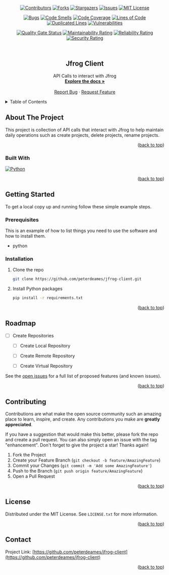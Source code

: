 <a name="readme-top"></a>
<div align="center">

<!-- PROJECT SHIELDS -->
<!--
*** I'm using markdown "reference style" links for readability.
*** Reference links are enclosed in brackets [ ] instead of parentheses ( ).
*** See the bottom of this document for the declaration of the reference variables
*** for contributors-url, forks-url, etc. This is an optional, concise syntax you may use.
*** https://www.markdownguide.org/basic-syntax/#reference-style-links
-->
[![Contributors][contributors-shield]][contributors-url]
[![Forks][forks-shield]][forks-url]
[![Stargazers][stars-shield]][stars-url]
[![Issues][issues-shield]][issues-url]
[![MIT License][license-shield]][license-url]

[![Bugs][bugs-badge]][sonar-url]
[![Code Smells][codesmells-badge]][sonar-url]
[![Code Coverage][coverage-badge]][sonar-url]
[![Lines of Code][loc-badge]][sonar-url]
[![Duplicated Lines][duplicatedlines-badge]][sonar-url]
[![Vulnerabilities][vulnerabilities-badge]][sonar-url]

[![Quality Gate Status][qualitygate-badge]][sonar-url]
[![Maintainability Rating][maintainability-badge]][sonar-url]
[![Reliability Rating][reliability-badge]][sonar-url]
[![Security Rating][security-badge]][sonar-url]


<!-- PROJECT LOGO -->
<br />
<h2 align="center">Jfrog Client</h2>

  <p align="center">
    API Calls to interact with Jfrog
    <br />
    <a href="https://github.com/peterdeames/jfrog-client"><strong>Explore the docs »</strong></a>
    <br />
    <br />
    <a href="https://github.com/peterdeames/jfrog-client/issues">Report Bug</a>
    ·
    <a href="https://github.com/peterdeames/jfrog-client/issues">Request Feature</a>
  </p>
</div>



<!-- TABLE OF CONTENTS -->
<details>
  <summary>Table of Contents</summary>
  <ol>
    <li>
      <a href="#about-the-project">About The Project</a>
      <ul>
        <li><a href="#built-with">Built With</a></li>
      </ul>
    </li>
    <li>
      <a href="#getting-started">Getting Started</a>
      <ul>
        <li><a href="#prerequisites">Prerequisites</a></li>
        <li><a href="#installation">Installation</a></li>
      </ul>
    </li>
    <li><a href="#usage">Usage</a></li>
    <li><a href="#roadmap">Roadmap</a></li>
    <li><a href="#contributing">Contributing</a></li>
    <li><a href="#license">License</a></li>
    <li><a href="#contact">Contact</a></li>
    <li><a href="#acknowledgments">Acknowledgments</a></li>
  </ol>
</details>



<!-- ABOUT THE PROJECT -->
## About The Project

This project is collection of API calls that interact with Jfrog to help maintain daily operations such as create projects, delete projects, rename projects.

<p align="right">(<a href="#readme-top">back to top</a>)</p>



### Built With

[![Python][Python.org]][Python-url]

<p align="right">(<a href="#readme-top">back to top</a>)</p>



<!-- GETTING STARTED -->
## Getting Started


To get a local copy up and running follow these simple example steps.

### Prerequisites

This is an example of how to list things you need to use the software and how to install them.
* python

### Installation

1. Clone the repo
   ```sh
   git clone https://github.com/peterdeames/jfrog-client.git
   ```
2. Install Python packages
   ```sh
   pip install -r requirements.txt
   ```

<p align="right">(<a href="#readme-top">back to top</a>)</p>



<!-- USAGE EXAMPLES -->
<!-- ## Usage

Use this space to show useful examples of how a project can be used. Additional screenshots, code examples and demos work well in this space. You may also link to more resources.

_For more examples, please refer to the [Documentation](https://example.com)_

<p align="right">(<a href="#readme-top">back to top</a>)</p> -->



<!-- ROADMAP -->
## Roadmap

- [ ] Create Repositories
    - [ ] Create Local Repository
    - [ ] Create Remote Repository
    - [ ] Create Virtual Repository


See the [open issues](https://github.com/peterdeames/jfrog-client/issues) for a full list of proposed features (and known issues).

<p align="right">(<a href="#readme-top">back to top</a>)</p>



<!-- CONTRIBUTING -->
## Contributing

Contributions are what make the open source community such an amazing place to learn, inspire, and create. Any contributions you make are **greatly appreciated**.

If you have a suggestion that would make this better, please fork the repo and create a pull request. You can also simply open an issue with the tag "enhancement".
Don't forget to give the project a star! Thanks again!

1. Fork the Project
2. Create your Feature Branch (`git checkout -b feature/AmazingFeature`)
3. Commit your Changes (`git commit -m 'Add some AmazingFeature'`)
4. Push to the Branch (`git push origin feature/AmazingFeature`)
5. Open a Pull Request

<p align="right">(<a href="#readme-top">back to top</a>)</p>



<!-- LICENSE -->
## License

Distributed under the MIT License. See `LICENSE.txt` for more information.

<p align="right">(<a href="#readme-top">back to top</a>)</p>



<!-- CONTACT -->
## Contact

Project Link: [https://github.com/peterdeames/jfrog-client](https://github.com/peterdeames/jfrog-client)

<p align="right">(<a href="#readme-top">back to top</a>)</p>



<!-- ACKNOWLEDGMENTS -->
<!-- ## Acknowledgments

* []()
* []()
* []()

<p align="right">(<a href="#readme-top">back to top</a>)</p> -->



<!-- MARKDOWN LINKS & IMAGES -->
<!-- https://www.markdownguide.org/basic-syntax/#reference-style-links -->
[contributors-shield]: https://img.shields.io/github/contributors/peterdeames/jfrog-client.svg?style=for-the-badge
[contributors-url]: https://github.com/peterdeames/jfrog-client/graphs/contributors
[forks-shield]: https://img.shields.io/github/forks/peterdeames/jfrog-client.svg?style=for-the-badge
[forks-url]: https://github.com/peterdeames/jfrog-client/network/members
[stars-shield]: https://img.shields.io/github/stars/peterdeames/jfrog-client.svg?style=for-the-badge
[stars-url]: https://github.com/peterdeames/jfrog-client/stargazers
[issues-shield]: https://img.shields.io/github/issues/peterdeames/jfrog-client.svg?style=for-the-badge
[issues-url]: https://github.com/peterdeames/jfrog-client/issues
[license-shield]: https://img.shields.io/github/license/peterdeames/jfrog-client.svg?style=for-the-badge
[license-url]: https://github.com/peterdeames/jfrog-client/blob/master/LICENSE.txt
[product-screenshot]: images/screenshot.png
[Python.org]: https://img.shields.io/badge/Python-0769AD?style=for-the-badge&logo=python&logoColor=white
[Python-url]: https://www.python.org

[sonar-url]: https://sonarcloud.io/summary/new_code?id=peterdeames_jfrog-client
[bugs-badge]: https://sonarcloud.io/api/project_badges/measure?project=peterdeames_jfrog-client&metric=bugs
[codesmells-badge]: https://sonarcloud.io/api/project_badges/measure?project=peterdeames_jfrog-client&metric=code_smells
[coverage-badge]: https://sonarcloud.io/api/project_badges/measure?project=peterdeames_jfrog-client&metric=coverage
[loc-badge]: https://sonarcloud.io/api/project_badges/measure?project=peterdeames_jfrog-client&metric=ncloc
[duplicatedlines-badge]: https://sonarcloud.io/api/project_badges/measure?project=peterdeames_jfrog-client&metric=duplicated_lines_density
[vulnerabilities-badge]: https://sonarcloud.io/api/project_badges/measure?project=peterdeames_jfrog-client&metric=vulnerabilities

[qualitygate-badge]: https://sonarcloud.io/api/project_badges/measure?project=peterdeames_jfrog-client&metric=alert_status
[maintainability-badge]: https://sonarcloud.io/api/project_badges/measure?project=peterdeames_jfrog-client&metric=sqale_rating
[reliability-badge]: https://sonarcloud.io/api/project_badges/measure?project=peterdeames_jfrog-client&metric=reliability_rating
[security-badge]: https://sonarcloud.io/api/project_badges/measure?project=peterdeames_jfrog-client&metric=security_rating